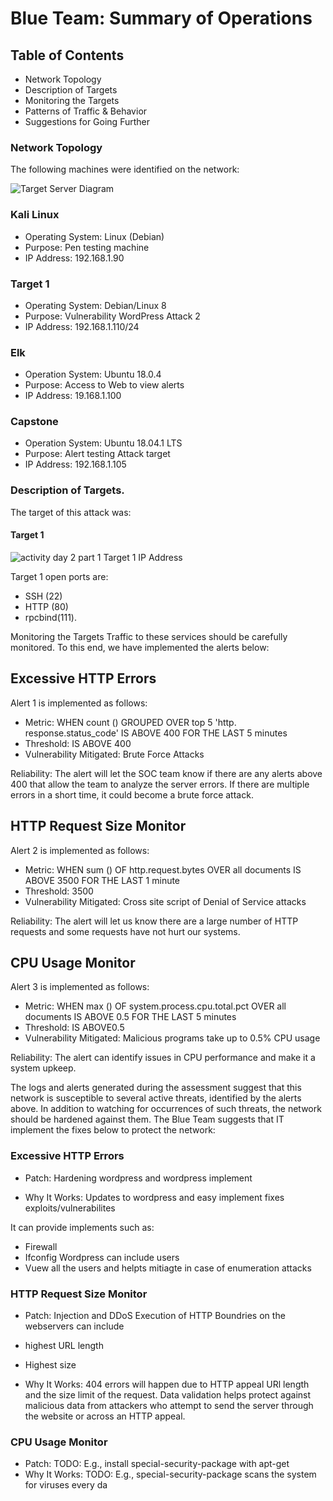 # Blue Team: Summary of Operations

## Table of Contents

- Network Topology
- Description of Targets
- Monitoring the Targets
- Patterns of Traffic & Behavior
- Suggestions for Going Further
### Network Topology
The following machines were identified on the network:

![Target Server Diagram](https://user-images.githubusercontent.com/88813019/157139657-0a211372-34ac-459a-8236-5a21e8c2702d.png)

### Kali Linux
- Operating System: Linux (Debian)
- Purpose: Pen testing machine
- IP Address: 192.168.1.90

### Target 1
- Operating System: Debian/Linux 8
- Purpose: Vulnerability WordPress Attack 2
- IP Address: 192.168.1.110/24

### Elk
- Operation System: Ubuntu 18.0.4
- Purpose: Access to Web to view alerts
- IP Address: 19.168.1.100

### Capstone
- Operation System: Ubuntu 18.04.1 LTS
- Purpose: Alert testing Attack target
- IP Address: 192.168.1.105

### Description of Targets.
The target of this attack was: 

#### Target 1
![activity day 2  part 1 Target 1 IP Address](https://user-images.githubusercontent.com/88813019/157151854-efcd21a9-ff4b-4a45-a72c-0af818498936.PNG)

Target 1 open ports are:
- SSH (22)
- HTTP (80) 
- rpcbind(111).

Monitoring the Targets
Traffic to these services should be carefully monitored. To this end, we have implemented the alerts below:

## Excessive HTTP Errors
Alert 1 is implemented as follows:

- Metric: WHEN count () GROUPED OVER top 5 'http. response.status_code' IS ABOVE 400 FOR THE LAST 5 minutes
- Threshold: IS ABOVE 400
- Vulnerability Mitigated: Brute Force Attacks

Reliability: The alert will let the SOC team know if there are any alerts above 400 that allow the team to analyze the server errors. If there are multiple errors in a short time, it could become a brute force attack.

## HTTP Request Size Monitor
Alert 2 is implemented as follows:

- Metric: WHEN sum () OF http.request.bytes OVER all documents IS ABOVE 3500 FOR THE LAST 1 minute
- Threshold: 3500
- Vulnerability Mitigated: Cross site script of Denial of Service attacks

Reliability: The alert will let us know there are a large number of HTTP requests and some requests have not hurt our systems.

## CPU Usage Monitor
Alert 3 is implemented as follows:

- Metric: WHEN max () OF system.process.cpu.total.pct OVER all documents IS ABOVE 0.5 FOR THE LAST 5 minutes
- Threshold: IS ABOVE0.5 
- Vulnerability Mitigated: Malicious programs take up to 0.5% CPU usage

Reliability: The alert can identify issues in CPU performance and make it a system upkeep.

The logs and alerts generated during the assessment suggest that this network is susceptible to several active threats, identified by the alerts above. In addition to watching for occurrences of such threats, the network should be hardened against them. The Blue Team suggests that IT implement the fixes below to protect the network:

### Excessive HTTP Errors
- Patch: Hardening wordpress and wordpress implement

- Why It Works: Updates to wordpress and easy implement fixes exploits/vulnerabilites

It can provide implements such as:
- Firewall
- Ifconfig
Wordpress can include users
- Vuew all the users and helpts mitiagte in case of enumeration attacks

### HTTP Request Size Monitor
- Patch: Injection and DDoS
 Execution of HTTP
Boundries on the webservers can include 
- highest URL length
- Highest size

- Why It Works: 404 errors will happen due to HTTP appeal URl length and the size limit of the request. Data validation helps protect against malicious data from attackers who attempt to send the server through the website or across an HTTP appeal.


### CPU Usage Monitor
 - Patch: TODO: E.g., install special-security-package with apt-get
 - Why It Works: TODO: E.g., special-security-package scans the system for viruses every da
